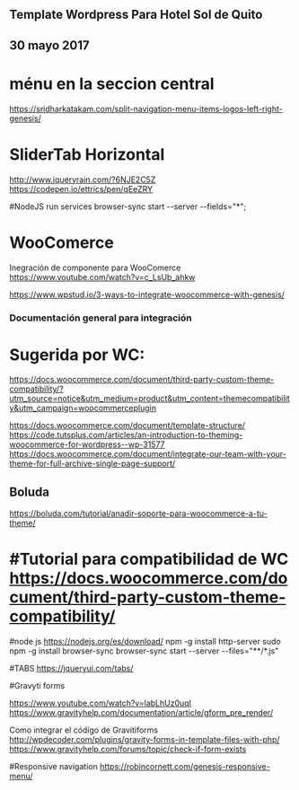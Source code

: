 ## Template Wordpress Para Hotel Sol de Quito
## 30 mayo 2017

# ménu en la seccion central
https://sridharkatakam.com/split-navigation-menu-items-logos-left-right-genesis/

# SliderTab Horizontal
http://www.jqueryrain.com/?6NJE2C5Z
https://codepen.io/ettrics/pen/qEeZRY


#NodeJS run services
browser-sync start --server --fields="*";




# WooComerce
Inegración de componente para WooComerce  
https://www.youtube.com/watch?v=c_LsUb_ahkw

https://www.wpstud.io/3-ways-to-integrate-woocommerce-with-genesis/


### Documentación general para integración
# Sugerida por WC:
https://docs.woocommerce.com/document/third-party-custom-theme-compatibility/?utm_source=notice&utm_medium=product&utm_content=themecompatibility&utm_campaign=woocommerceplugin

https://docs.woocommerce.com/document/template-structure/
https://code.tutsplus.com/articles/an-introduction-to-theming-woocommerce-for-wordpress--wp-31577
https://docs.woocommerce.com/document/integrate-our-team-with-your-theme-for-full-archive-single-page-support/

## Boluda
https://boluda.com/tutorial/anadir-soporte-para-woocommerce-a-tu-theme/


#Tutorial para compatibilidad de WC
https://docs.woocommerce.com/document/third-party-custom-theme-compatibility/
=======
#node js
 https://nodejs.org/es/download/
 npm -g install http-server
 sudo npm -g install browser-sync
 browser-sync start --server --files="**/*.js"


 #TABS
 https://jqueryui.com/tabs/


 #Gravyti forms

 https://www.youtube.com/watch?v=labLhUz0uqI
 https://www.gravityhelp.com/documentation/article/gform_pre_render/
 
 Como integrar el código de Gravitiforms
 http://wpdecoder.com/plugins/gravity-forms-in-template-files-with-php/
 https://www.gravityhelp.com/forums/topic/check-if-form-exists
 
 #Responsive navigation
 https://robincornett.com/genesis-responsive-menu/
